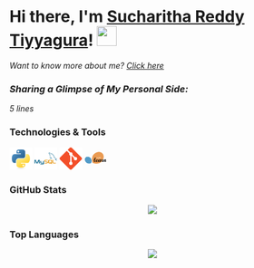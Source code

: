 # Hi there, I'm [Sucharitha Reddy Tiyyagura](https://www.linkedin.com/in/sucharitha-reddy-tiyyagura/)! <img src="https://raw.githubusercontent.com/TheDudeThatCode/TheDudeThatCode/master/Assets/Hi.gif" width=35 height=35>

<p>
  <em>
    
  </em>
</p>

<em> Want to know more about me? [Click here](https://www.linkedin.com/in/sucharitha-reddy-tiyyagura/) </em>
<em>
  
### Sharing a Glimpse of My Personal Side:

5 lines
<br/> 
</em>

### Technologies & Tools

<code><img height="40" src="https://raw.githubusercontent.com/devicons/devicon/master/icons/python/python-original.svg" title="python"></code>
<code><img height="40" src="https://raw.githubusercontent.com/devicons/devicon/master/icons/mysql/mysql-original-wordmark.svg" title="mysql"></code>
<code><img height="40" src="https://raw.githubusercontent.com/devicons/devicon/master/icons/git/git-original.svg" title="git"></code>
<code><img height="40" src="https://raw.githubusercontent.com/github/explore/80688e429a7d4ef2fca1e82350fe8e3517d3494d/topics/scikit-learn/scikit-learn.png" title="sklearn"></code>

### GitHub Stats

<p align="center">
  <a href = "https://github.com/stiyyagu25">
<img src="https://github-readme-stats.vercel.app/api?username=stiyyagu25&show_icons=true&title_color=ffc857&icon_color=8ac926&text_color=daf7dc&bg_color=151515&count_private=true&include_all_commits=true">
  </a>
 </p>
 
### Top Languages

<p align="center">
<a href = "https://github.com/stiyyagu25">
  <img src="https://github-readme-stats.vercel.app/api/top-langs/?username=stiyyagu25&layout=compact&title_color=ffc857&icon_color=8ac926&text_color=daf7dc&bg_color=151515&card_width=400">
</a>
</p>

